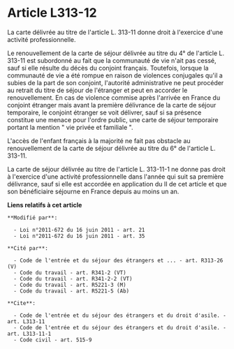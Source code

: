 # Article L313-12

La carte délivrée au titre de l'article L. 313-11 donne droit à l'exercice d'une activité professionnelle. 

Le renouvellement de la carte de séjour délivrée au titre du 4° de l'article L. 313-11 est subordonné au fait que la
communauté de vie n'ait pas cessé, sauf si elle résulte du décès du conjoint français. Toutefois, lorsque la communauté de
vie a été rompue en raison de violences conjugales qu'il a subies de la part de son conjoint, l'autorité administrative ne
peut procéder au retrait du titre de séjour de l'étranger et peut en accorder le renouvellement. En cas de violence commise
après l'arrivée en France du conjoint étranger mais avant la première délivrance de la carte de séjour temporaire, le
conjoint étranger se voit délivrer, sauf si sa présence constitue une menace pour l'ordre public, une carte de séjour
temporaire portant la mention " vie privée et familiale ". 

L'accès de l'enfant français à la majorité ne fait pas obstacle au renouvellement de la carte de séjour délivrée au titre du
6° de l'article L. 313-11. 

La carte de séjour délivrée au titre de l'article L. 313-11-1 ne donne pas droit à l'exercice d'une activité professionnelle
dans l'année qui suit sa première délivrance, sauf si elle est accordée en application du II de cet article et que son
bénéficiaire séjourne en France depuis au moins un an.

**Liens relatifs à cet article**

	**Modifié par**:

	  - Loi n°2011-672 du 16 juin 2011 - art. 21
	  - Loi n°2011-672 du 16 juin 2011 - art. 35

	**Cité par**:

	  - Code de l'entrée et du séjour des étrangers et ... - art. R313-26 (V)
	  - Code du travail - art. R341-2 (VT)
	  - Code du travail - art. R341-2-2 (VT)
	  - Code du travail - art. R5221-3 (M)
	  - Code du travail - art. R5221-5 (Ab)

	**Cite**:

	  - Code de l'entrée et du séjour des étrangers et du droit d'asile. - art. L313-11
	  - Code de l'entrée et du séjour des étrangers et du droit d'asile. - art. L313-11-1
	  - Code civil - art. 515-9
